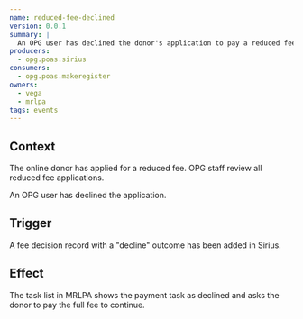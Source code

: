 ```yaml
---
name: reduced-fee-declined
version: 0.0.1
summary: |
  An OPG user has declined the donor's application to pay a reduced fee
producers:
  - opg.poas.sirius
consumers:
  - opg.poas.makeregister
owners:
  - vega
  - mrlpa
tags: events
---
```


## Context

The online donor has applied for a reduced fee. OPG staff review all reduced fee applications.

An OPG user has declined the application.

## Trigger

A fee decision record with a "decline" outcome has been added in Sirius.

## Effect

The task list in MRLPA shows the payment task as declined and asks the donor to pay the full fee to continue.






